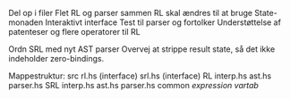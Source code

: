 Del op i filer
Flet RL og parser sammen
RL skal ændres til at bruge State-monaden
Interaktivt interface
Test til parser og fortolker
Understøttelse af patenteser og flere operatorer til RL

Ordn SRL med nyt AST parser
Overvej at strippe result state, så det ikke indeholder zero-bindings.


Mappestruktur:
src
  rl.hs  (interface)
  srl.hs (interface)
  RL
    interp.hs
    ast.hs
    parser.hs
  SRL
    interp.hs
    ast.hs
    parser.hs
  common
    *expression*
    *vartab*
